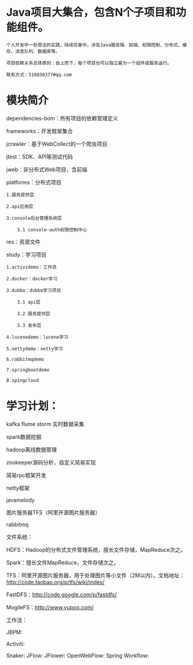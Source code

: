 # Java项目大集合，包含N个子项目和功能组件。

    个人开发中一些想法的实践，陆续完善中，涉及Java服务端、前端、权限控制、分布式、缓存、消息队列、数据库等。

    项目依赖关系总体原则：自上而下，每个项目也可以独立最为一个组件或服务运行。

    联系方式：516830377#qq.com

# 模块简介

dependencies-bom：所有项目的依赖管理定义

frameworks：开发框架集合

jcrawler：基于WebCollect的一个爬虫项目

jtest：SDK、API等测试代码

jweb：非分布式Web项目，含前端

platforms：分布式项目

    1.服务提供层

    2.api应用层

    3.console后台管理系统层

        3.1 console-auth权限控制中心

res：资源文件

study：学习项目

    1.actividemo：工作流

    2.docker：docker学习

    3.dubbo：dubbo学习项目

        3.1 api层

        3.2 服务提供层

        3.3 发布层

    4.lucenedemo：lucene学习

    5.nettydemo：netty学习

    6.rabbitmqdemo

    7.springbootdemo

    8.spingcloud




# 学习计划：

kafka flume storm 实时数据采集

spark数据挖掘

hadoop离线数据管理

zookeeper源码分析，自定义简易实现

简易rpc框架开发

netty框架

javamelody

图片服务器TFS（阿里开源图片服务器）

rabbitmq



文件系统：

HDFS：Hadoop的分布式文件管理系统，擅长文件存储，MapReduce次之。

Spark：擅长文件MapReduce，文件存储次之。

TFS：阿里开源图片服务器，用于处理图片等小文件（2M以内）。文档地址：http://code.taobao.org/p/tfs/wiki/index/

FastDFS：http://code.google.com/p/fastdfs/

MogileFS：http://www.yupoo.com/



工作流：

JBPM:

Activiti:

Snaker:
JFlow:
JFlower:
OpenWebFlow:
Spring Workflow:


